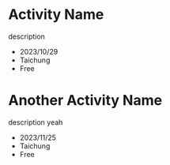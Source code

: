 # Activity Name

description

* 2023/10/29
* Taichung
* Free

# Another Activity Name

description yeah

* 2023/11/25
* Taichung
* Free